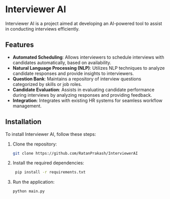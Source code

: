 # Interviewer AI

Interviewer AI is a project aimed at developing an AI-powered tool to assist in conducting interviews efficiently.

## Features

- **Automated Scheduling**: Allows interviewers to schedule interviews with candidates automatically, based on availability.
- **Natural Language Processing (NLP)**: Utilizes NLP techniques to analyze candidate responses and provide insights to interviewers.
- **Question Bank**: Maintains a repository of interview questions categorized by skills or job roles.
- **Candidate Evaluation**: Assists in evaluating candidate performance during interviews by analyzing responses and providing feedback.
- **Integration**: Integrates with existing HR systems for seamless workflow management.

## Installation

To install Interviewer AI, follow these steps:

1. Clone the repository:

   ```bash
   git clone https://github.com/RatanPrakash/InterviewerAI 
   ```

2. Install the required dependencies:

   ```bash
    pip install -r requirements.txt
    ```
3. Run the application:

   ```bash
   python main.py
   ```

<!-- ## Usage -->

<!-- To use Interviewer AI, follow these steps: -->
